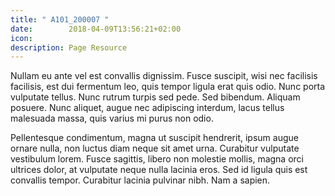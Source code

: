 ```yaml
---
title: " A101_200007 "
date:        2018-04-09T13:56:21+02:00
icon:        
description: Page Resource
---
```


Nullam eu ante vel est convallis dignissim. Fusce suscipit, wisi nec facilisis
facilisis, est dui fermentum leo, quis tempor ligula erat quis odio. Nunc porta
vulputate tellus. Nunc rutrum turpis sed pede. Sed bibendum. Aliquam posuere.
Nunc aliquet, augue nec adipiscing interdum, lacus tellus malesuada massa, quis
varius mi purus non odio.

Pellentesque condimentum, magna ut suscipit hendrerit, ipsum augue ornare nulla,
non luctus diam neque sit amet urna. Curabitur vulputate vestibulum lorem.
Fusce sagittis, libero non molestie mollis, magna orci ultrices dolor, at
vulputate neque nulla lacinia eros. Sed id ligula quis est convallis tempor.
Curabitur lacinia pulvinar nibh. Nam a sapien.

